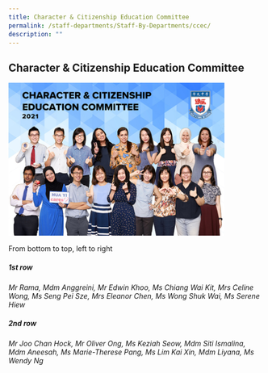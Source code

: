 ```yaml
---
title: Character & Citizenship Education Committee
permalink: /staff-departments/Staff-By-Departments/ccec/
description: ""
---
```



## Character & Citizenship Education Committee

<img src="/images/CCE.jpg" style="width:85%">

From bottom to top, left to right  
  
##### 1st row

_Mr Rama, Mdm Anggreini, Mr Edwin Khoo, Ms Chiang Wai Kit, Mrs Celine Wong, Ms Seng Pei Sze, Mrs Eleanor Chen, Ms Wong Shuk Wai, Ms Serene Hiew_  

##### 2nd row

_Mr Joo Chan Hock, Mr Oliver Ong, Ms Keziah Seow, Mdm Siti Ismalina, Mdm Aneesah, Ms Marie-Therese Pang, Ms Lim Kai Xin, Mdm Liyana, Ms Wendy Ng_